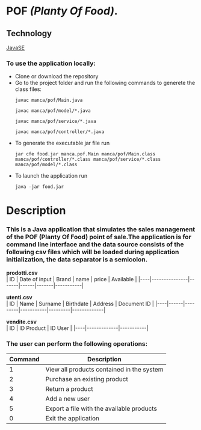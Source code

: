 # POF *(Planty Of Food)*.
## Technology
[JavaSE ](https://www.oracle.com/java/technologies/java-se-glance.html)  
### To use the application locally:
- Clone or download the repository
- Go to the project folder and run the following commands to generete the class files:
  ```
  javac manca/pof/Main.java
  ```
  ```
  javac manca/pof/model/*.java
  ```
  ```
  javac manca/pof/service/*.java
  ```
  ```
  javac manca/pof/controller/*.java
  ```
- To generate the executable jar file run
  ```
  jar cfe food.jar manca.pof.Main manca/pof/Main.class manca/pof/controller/*.class manca/pof/service/*.class manca/pof/model/*.class
  ```
- To launch the application run
  ```
  java -jar food.jar
  ```
# Description
### This is  a Java application that simulates the sales management of the POF (Planty Of Food) point of sale.The application is for command line interface and the data source consists of the following csv files which will be loaded during application initialization, the data separator is a semicolon.  
  
**prodotti.csv**  
| ID | Date of input | Brand | name | price | Available |
|----|---------------|-------|------|-------|-----------|  
  
**utenti.csv**  
| ID | Name | Surname | Birthdate | Address | Document ID |
|----|------|---------|-----------|---------|-------------|  
  
**vendite.csv**  
| ID | ID Product  | ID User   |
|----|-------------|-----------|  

### The user can perform the following operations:  
| Command | Description                               |
|---------|-------------------------------------------|
| 1       | View all products contained in the system |
| 2       | Purchase an existing product              |
| 3       | Return a product                          |
| 4       | Add a new user                            |
| 5       | Export a file with the available products |
| 0       | Exit the application                      |


